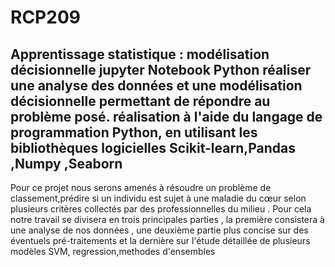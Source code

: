 # RCP209
Apprentissage statistique : modélisation décisionnelle jupyter Notebook Python
réaliser une analyse des données et une modélisation décisionnelle permettant de répondre au problème posé.
réalisation à l'aide du langage de programmation Python, en utilisant les bibliothèques logicielles Scikit-learn,Pandas ,Numpy ,Seaborn
-------
Pour ce projet nous serons amenés à résoudre un problème de classement,prédire si un
individu est sujet à une maladie du cœur selon plusieurs critères collectés par des
professionnelles du milieu .
Pour cela notre travail se divisera en trois principales parties , la première consistera à une
analyse de nos données , une deuxième partie plus concise sur des éventuels
pré-traitements et la dernière sur l'étude détaillée de plusieurs modèles SVM, regression,methodes d'ensembles 
